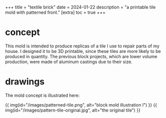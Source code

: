 +++
title = "textile brick"
date = 2024-01-22
description = "a printable tile mold with patterned front."
[extra]
  toc = true
+++

# concept
This mold is intended to produce replicas of a tile I use to repair parts of my house. I designed it to be 3D printable, since these tiles are more likely to be produced in quantity. The previous block projects, which are lower volume production, were made of aluminum castings due to their size.

# drawings
The mold concept is illustrated here:

{{ img(id="/images/patterned-tile.png", alt="block mold illustration I") }}
{{ img(id="/images/pattern-tile-original.jpg", alt="the original tile") }}